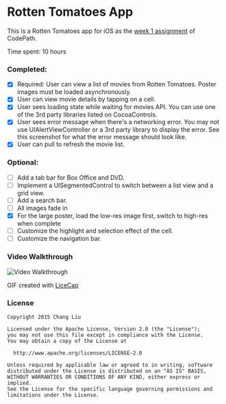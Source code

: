 # Rotten Tomatoes App

This is a Rotten Tomatoes app for iOS as the [week 1 assignment](https://courses.codepath.com/courses/intro_to_ios/unit/1#!assignment) of CodePath.

Time spent: 10 hours

### Completed:

- [x] Required: User can view a list of movies from Rotten Tomatoes. Poster images must be loaded asynchronously.
- [x] User can view movie details by tapping on a cell.
- [x] User sees loading state while waiting for movies API. You can use one of the 3rd party libraries listed on CocoaControls.
- [x] User sees error message when there's a networking error. You may not use UIAlertViewController or a 3rd party library to display the error. See this screenshot for what the error message should look like.
- [x] User can pull to refresh the movie list.

### Optional:
- [ ] Add a tab bar for Box Office and DVD.
- [ ] Implement a UISegmentedControl to switch between a list view and a grid view.
- [ ] Add a search bar.
- [ ] All images fade in
- [x] For the large poster, load the low-res image first, switch to high-res when complete
- [ ] Customize the highlight and selection effect of the cell.
- [ ] Customize the navigation bar.

### Video Walkthrough
![Video Walkthrough](https://github.com/buy/rotten-tomatoes/raw/master/demo/rotten_tomatoes_demo.gif)

GIF created with [LiceCap](http://www.cockos.com/licecap/)


### License
    Copyright 2015 Chang Liu

    Licensed under the Apache License, Version 2.0 (the "License");
    you may not use this file except in compliance with the License.
    You may obtain a copy of the License at

      http://www.apache.org/licenses/LICENSE-2.0

    Unless required by applicable law or agreed to in writing, software
    distributed under the License is distributed on an "AS IS" BASIS,
    WITHOUT WARRANTIES OR CONDITIONS OF ANY KIND, either express or implied.
    See the License for the specific language governing permissions and
    limitations under the License.
